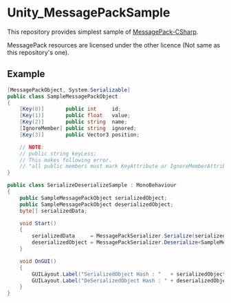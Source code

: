 # Unity_MessagePackSample

This repository provides simplest sample of [MessagePack-CSharp](https://github.com/neuecc/MessagePack-CSharp).

MessagePack resources are licensed under the other licence (Not same as this repository's one).

## Example

```csharp
[MessagePackObject, System.Serializable]
public class SampleMessagePackObject
{
    [Key(0)]       public int     id;
    [Key(1)]       public float   value;
    [Key(2)]       public string  name;
    [IgnoreMember] public string  ignored;
    [Key(3)]       public Vector3 position;

    // NOTE:
    // public string keyLess;
    // This makes following error.
    // "all public members must mark KeyAttribute or IgnoreMemberAttribute."
}

public class SerializeDeserializeSample : MonoBehaviour
{
    public SampleMessagePackObject serializedObject;
    public SampleMessagePackObject deserializedObject;
    byte[] serializedData;

    void Start()
    {
        serializedData     = MessagePackSerializer.Serialize(serializedObject);
        deserializedObject = MessagePackSerializer.Deserialize<SampleMessagePackObject>(serializedData);
    }

    void OnGUI()
    {
        GUILayout.Label("SerializedObject Hash : "   + serializedObject.GetHashCode());
        GUILayout.Label("DeSerializedObject Hash : " + deserializedObject.GetHashCode());
    }
}
```

